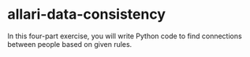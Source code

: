 # allari-data-consistency
In this four-part exercise, you will write Python code to find connections between people based on given rules.
